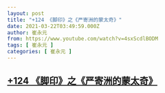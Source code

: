 ```yaml
---
layout: post
title: "+124 《脚印》之《严寄洲的蒙太奇》"
date: 2021-03-22T03:49:59.000Z
author: 崔永元
from: https://www.youtube.com/watch?v=4sxScdlBODM
tags: [ 崔永元 ]
categories: [ 崔永元 ]
---
```

<!--1616384999000-->
[+124 《脚印》之《严寄洲的蒙太奇》](https://www.youtube.com/watch?v=4sxScdlBODM)
------

<div>

</div>
